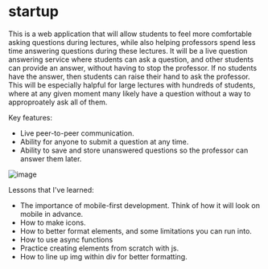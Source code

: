 # startup

This is a web application that will allow students to feel more comfortable asking questions during lectures, while also helping professors spend less time answering questions during these lectures. It will be a live question answering service where students can ask a question, and other students can provide an answer, without having to stop the professor. If no students have the answer, then students can raise their hand to ask the professor. This will be especially halpful for large lectures with hundreds of students, where at any given moment many likely have a question without a way to approproately ask all of them.

Key features:
- Live peer-to-peer communication.
- Ability for anyone to submit a question at any time.
- Ability to save and store unanswered questions so the professor can answer them later.

![image](https://user-images.githubusercontent.com/44303813/215239135-2e3dcdfc-787e-4b8e-85a5-c63531ad8967.png)

Lessons that I've learned:
- The importance of mobile-first development. Think of how it will look on mobile in advance.
- How to make icons.
- How to better format elements, and some limitations you can run into.
- How to use async functions
- Practice creating elements from scratch with js.
- How to line up img within div for better formatting.